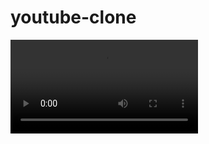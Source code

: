 # youtube-clone
 

 
![youtube clone](https://github.com/CHANDRAMOHANnegi/youtube-clone/backend/uploads/1593803232605_youtube-clone.mp4)
